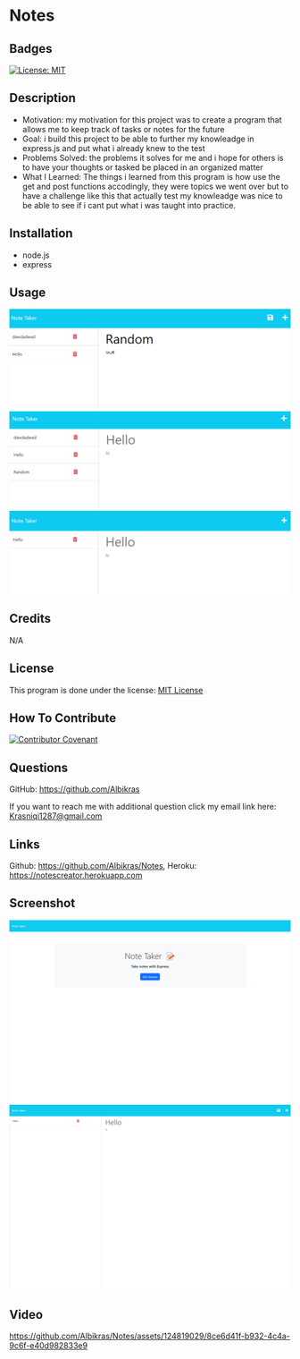 # Notes

## Badges

[![License: MIT](https://img.shields.io/badge/License-MIT-yellow.svg)](https://opensource.org/licenses/MIT)

## Description

- Motivation: my motivation for this project was to create a program that allows me to keep track of tasks or notes for the future
- Goal: i build this project to be able to further my knowleadge in express.js and put what i already knew to the test
- Problems Solved: the problems it solves for me and i hope for others is to have your thoughts or tasked be placed in an organized matter
- What I Learned: The things i learned from this program is how use the get and post functions accodingly, they were topics we went over but to have a challenge like this that actually test my knowleadge was nice to be able to see if i cant put what i was taught into practice.

## Installation

- node.js
- express

## Usage

![Notes page in use](./images/activeNotes.png)
![Rentering notes from left coloumn](./images/reenter.png)
![Deleting notes](./images/deleting.png)

## Credits

N/A

## License

This program is done under the license: [MIT License](https://choosealicense.com/licenses/mit/)

## How To Contribute

[![Contributor Covenant](https://img.shields.io/badge/Contributor%20Covenant-2.1-4baaaa.svg)](code_of_conduct.md)

## Questions

GitHub: https://github.com/Albikras

If you want to reach me with additional question click my email link here: Krasniqi1287@gmail.com

## Links

Github: https://github.com/Albikras/Notes,
Heroku: https://notescreator.herokuapp.com

## Screenshot

![Notes application Main Page](./images/mainpageScreenshot.png)
![Notes Secondary Page](./images/notesScreentshot.png)

## Video




https://github.com/Albikras/Notes/assets/124819029/8ce6d41f-b932-4c4a-9c6f-e40d982833e9

